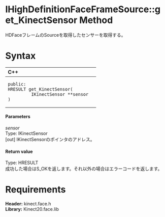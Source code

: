 IHighDefinitionFaceFrameSource::get\_KinectSensor Method  
========================================================  

HDFaceフレームのSourceを取得したセンサーを取得する。 <span id="syntaxSection"></span>

Syntax  
======  

<table>
<colgroup>
<col width="100%" />
</colgroup>
<thead>
<tr class="header">
<th align="left">C++</th>
</tr>
</thead>
<tbody>
<tr class="odd">
<td align="left"><pre><code>public:  
HRESULT get_KinectSensor(  
         IKinectSensor **sensor  
)</code></pre></td>
</tr>
</tbody>
</table>

<span id="ID4EG"></span>
#### Parameters  

*sensor*    
Type: IKinectSensor  
[out] IKinectSensorのポインタのアドレス。  

<span id="ID4EP"></span>
#### Return value  

Type: HRESULT  
成功した場合はS_OKを返します。それ以外の場合はエラーコードを返します。  

<span id="requirements"></span>

Requirements  
============  

**Header:** kinect.face.h  
**Library:** Kinect20.face.lib  



<!--Please do not edit the data in the comment block below.-->
<!--
TOCTitle : get_KinectSensor Method
RLTitle : IHighDefinitionFaceFrameSource::get_KinectSensor Method
KeywordK : get_KinectSensor method
KeywordK : IHighDefinitionFaceFrameSource::get_KinectSensor method
KeywordF : IHighDefinitionFaceFrameSource::get_KinectSensor
KeywordF : get_KinectSensor
KeywordF : Microsoft.Kinect.face.IHighDefinitionFaceFrameSource.get_KinectSensor(IKinectSensor@)
KeywordA : M:Microsoft.Kinect.face.IHighDefinitionFaceFrameSource.get_KinectSensor(IKinectSensor@)
AssetID : M:Microsoft.Kinect.face.IHighDefinitionFaceFrameSource.get_KinectSensor(IKinectSensor@)
Locale : en-us
CommunityContent : 1
APIType : Managed
APILocation : 
APIName : Microsoft.Kinect.face.IHighDefinitionFaceFrameSource::get_KinectSensor
TargetOS : Windows
TopicType : kbSyntax
DevLang : C++
DocSet : K4Wv2
ProjType : K4Wv2Proj
Technology : Kinect for Windows
Product : Kinect for Windows SDK v2
productversion : 20
-->
